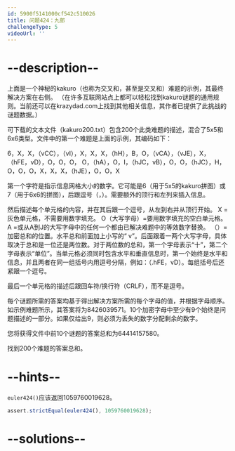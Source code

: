 ```yaml
---
id: 5900f5141000cf542c510026
title: 问题424：九郎
challengeType: 5
videoUrl: ''
---
```


# --description--

上面是一个神秘的kakuro（也称为交叉和，甚至是交叉和）难题的示例，其最终解决方案在右侧。 （在许多互联网站点上都可以轻松找到kakuro谜题的通用规则。当前还可以在krazydad.com上找到其他相关信息，其作者已提供了此挑战的谜题数据。）

可下载的文本文件（kakuro200.txt）包含200个此类难题的描述，混合了5x5和6x6类型。文件中的第一个难题是上面的示例，其编码如下：

6，X，X，（vCC），（vI），X，X，X，（hH），B，O，（vCA），（vJE），X，（hFE，vD），O，O，O， O，（hA），O，I，（hJC，vB），O，O，（hJC），H，O，O，O，X，X，X，（hJE），O，O，X

第一个字符是指示信息网格大小的数字。它可能是6（用于5x5的kakuro拼图）或7（用于6x6的拼图），后跟逗号（，）。需要额外的顶行和左列来插入信息。

然后描述每个单元格的内容，并在其后跟一个逗号，从左到右并从顶行开始。 X =灰色单元格，不需要用数字填充。 O（大写字母）=要用数字填充的空白单元格。 A =或从A到J的大写字母中的任何一个都由已解决难题中的等效数字替换。 （）=加密总和的位置。水平总和前面加上小写的“ v”。后面跟着一两个大写字母，具体取决于总和是一位还是两位数。对于两位数的总和，第一个字母表示“十”，第二个字母表示“单位”。当单元格必须同时包含水平和垂直信息时，第一个始终是水平和信息，并且两者在同一组括号内用逗号分隔，例如：（.hFE，vD）。每组括号后还紧跟一个逗号。

最后一个单元格的描述后跟回车符/换行符（CRLF），而不是逗号。

每个谜题所需的答案均基于得出解决方案所需的每个字母的值，并根据字母顺序。如示例难题所示，其答案将为8426039571。10个加密字母中至少有9个始终是问题描述的一部分。如果仅给出9，则必须为丢失的数字分配剩余的数字。

您将获得文件中前10个谜题的答案总和为64414157580。

找到200个难题的答案总和。

# --hints--

`euler424()`应该返回1059760019628。

```js
assert.strictEqual(euler424(), 1059760019628);
```

# --solutions--

